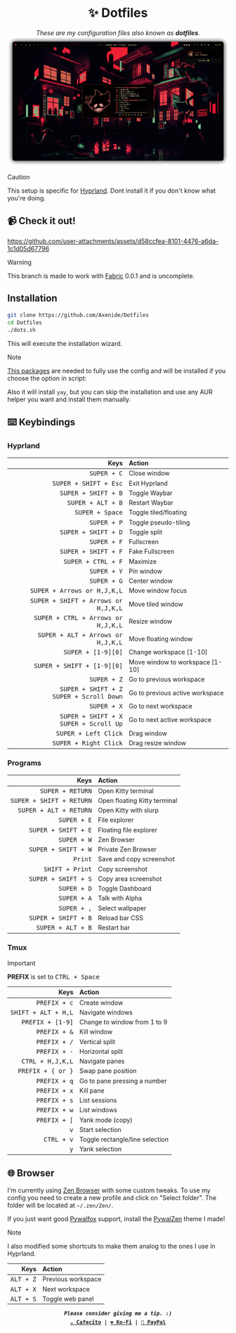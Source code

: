 <h1 align="center">✨ Dotfiles</h1>

<p align="center">
    <i>These are my configuration files also known as <b>dotfiles</b>.</i>
    <img src="screenshots/cover.png">
</p>

> [!CAUTION]
> This setup is specific for [Hyprland](https://github.com/hyprwm/Hyprland). Dont install it if you don't know what you're doing.

## 📹 Check it out!
https://github.com/user-attachments/assets/d58ccfea-8101-4476-a6da-1c1d05d67796

> [!WARNING]
> This branch is made to work with [Fabric](https://github.com/Fabric-Development/fabric/) 0.0.1 and is uncomplete.

## Installation
```bash
git clone https://github.com/Axenide/Dotfiles
cd Dotfiles
./dots.sh
```
This will execute the installation wizard.

> [!NOTE]
> [This packages](https://github.com/Axenide/Dotfiles/blob/main/pacman/packages.txt) are needed to fully use the config and will be installed if you choose the option in script:

Also it will install `yay`, but you can skip the installation and use any AUR helper you want and install them manually. 

## ⌨️ Keybindings

### Hyprland

| Keys                                         | Action                          |
|---------------------------------------------:|:--------------------------------|
| <kbd>SUPER + C</kbd>                                  | Close window                    |
| <kbd>SUPER + SHIFT + Esc</kbd>                     | Exit Hyprland                   |
| <kbd>SUPER + SHIFT + B</kbd>                                  | Toggle Waybar                     |
| <kbd>SUPER + ALT + B</kbd>                            | Restart Waybar                  |
| <kbd>SUPER + Space</kbd>                              | Toggle tiled/floating           |
| <kbd>SUPER + P</kbd>                                  | Toggle pseudo-tiling            |
| <kbd>SUPER + SHIFT + D</kbd>                                  | Toggle split                    |
| <kbd>SUPER + F</kbd>                                  | Fullscreen                      |
| <kbd>SUPER + SHIFT + F</kbd>                          | Fake Fullscreen                 |
| <kbd>SUPER + CTRL + F</kbd>                            | Maximize                        |
| <kbd>SUPER + Y</kbd>                                  | Pin window                      |
| <kbd>SUPER + G</kbd>                                  | Center window                   |
| <kbd>SUPER + Arrows or H,J,K,L</kbd>                  | Move window focus               |
| <kbd>SUPER + SHIFT + Arrows or H,J,K,L</kbd>          | Move tiled window               |
| <kbd>SUPER + CTRL + Arrows or H,J,K,L</kbd>        | Resize window                   |
| <kbd>SUPER + ALT + Arrows or H,J,K,L</kbd>            | Move floating window            |
| <kbd>SUPER + [1-9][0]</kbd>                           | Change workspace [1-10]         |
| <kbd>SUPER + SHIFT + [1-9][0]</kbd>                   | Move window to workspace [1-10] |
| <kbd>SUPER + Z</kbd>                                  | Go to previous workspace        |
| <kbd>SUPER + SHIFT + Z</kbd><br><kbd>SUPER + Scroll Down</kbd> | Go to previous active workspace |
| <kbd>SUPER + X</kbd>                                  | Go to next workspace            |
| <kbd>SUPER + SHIFT + X</kbd><br><kbd>SUPER + Scroll Up</kbd>   | Go to next active workspace     |
| <kbd>SUPER + Left Click</kbd>                         | Drag window                     |
| <kbd>SUPER + Right Click</kbd>                        | Drag resize window              |

### Programs

| Keys                                         | Action                          |
|---------------------------------------------:|:--------------------------------|
| <kbd>SUPER + RETURN</kbd>                             | Open Kitty terminal             |
| <kbd>SUPER + SHIFT + RETURN</kbd>                     | Open floating Kitty terminal    |
| <kbd>SUPER + ALT + RETURN</kbd>                       | Open Kitty with slurp           |
| <kbd>SUPER + E</kbd>                                  | File explorer                   |
| <kbd>SUPER + SHIFT + E</kbd>                          | Floating file explorer          |
| <kbd>SUPER + W</kbd>                                  | Zen Browser                         |
| <kbd>SUPER + SHIFT + W</kbd>                          | Private Zen Browser                 |
| <kbd>Print</kbd>                                      | Save and copy screenshot        |
| <kbd>SHIFT + Print</kbd>                              | Copy screenshot                 |
| <kbd>SUPER + SHIFT + S</kbd>                          | Copy area screenshot            |
| <kbd>SUPER + D</kbd>                                  | Toggle Dashboard                    |
| <kbd>SUPER + A</kbd>                                  | Talk with Alpha              |
| <kbd>SUPER + ,</kbd>                                  | Select wallpaper              |
| <kbd>SUPER + SHIFT + B</kbd>                          | Reload bar CSS              |
| <kbd>SUPER + ALT + B</kbd>                            | Restart bar              |

### Tmux

> [!IMPORTANT]
> **PREFIX** is set to <kbd>CTRL + Space</kbd>

| Keys                | Action                          |
|--------------------:|:--------------------------------|
| <kbd>PREFIX + c</kbd>        | Create window                   |
| <kbd>SHIFT + ALT + H,L</kbd> | Navigate windows                |
| <kbd>PREFIX + [1-9]</kbd>    | Change to window from 1 to 9    |
| <kbd>PREFIX + &</kbd>        | Kill window                     |
| <kbd>PREFIX + /</kbd>        | Vertical split                  |
| <kbd>PREFIX + -</kbd>        | Horizontal split                |
| <kbd>CTRL + H,J,K,L</kbd>    | Navigate panes                  |
| <kbd>PREFIX + { or }</kbd>   | Swap pane position              |
| <kbd>PREFIX + q</kbd>        | Go to pane pressing a number    |
| <kbd>PREFIX + x</kbd>        | Kill pane                       |
| <kbd>PREFIX + s</kbd>        | List sessions                   |
| <kbd>PREFIX + w</kbd>        | List windows                    |
| <kbd>PREFIX + [</kbd>        | Yank mode (copy)                |
| <kbd>v</kbd>                 | Start selection                 |
| <kbd>CTRL + v</kbd>          | Toggle rectangle/line selection |
| <kbd>y</kbd>                 | Yank selection                  |

## 🌐 Browser
I'm currently using [Zen Browser](https://zen-browser.app/) with some custom tweaks. To use my config you need to create a new profile and click on "Select folder". The folder will be located at `~/.zen/Zen/`.

If you just want good [Pywalfox](https://github.com/Frewacom/pywalfox/) support, install the [PywalZen](https://zen-browser.app/themes/d2953516-d239-4ef8-aac5-b238e3dc0360) theme I made!

> [!NOTE]
> I also modified some shortcuts to make them analog to the ones I use in Hyprland.

| Keys                | Action                  |
|--------------------:|:------------------------|
| <kbd>ALT + Z</kbd>  | Previous workspace      |
| <kbd>ALT + X</kbd>  | Next workspace          |
| <kbd>ALT + S</kbd>  | Toggle web panel        |

<p align="center">
<samp>
  <sup>
    <b>
    <i>Please consider giving me a tip. :)</i>
    <br>
    <a href="https://cafecito.app/axenide">☕ Cafecito</a> |
    <a href="https://ko-fi.com/axenide">❤️ Ko-Fi</a> |
    <a href="https://paypal.me/Axenide">💸 PayPal</a>
  </sup>
</samp>
</p>
